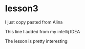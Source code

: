 # lesson3

I just copy pasted from Alina

This line I added from my intellij IDEA

The lesson is pretty interesting